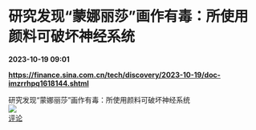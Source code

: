 # 研究发现“蒙娜丽莎”画作有毒：所使用颜料可破坏神经系统

**2023-10-19 09:01**

**https://finance.sina.com.cn/tech/discovery/2023-10-19/doc-imzrrhpq1618144.shtml**

研究发现“蒙娜丽莎”画作有毒：所使用颜料可破坏神经系统  
![](https://img3.chouti.com/CHOUTI_231019_798FF1C91D52429B90CC0C7704DC5D06.jpg)  
[评论](https://m.chouti.com/link/40339106)